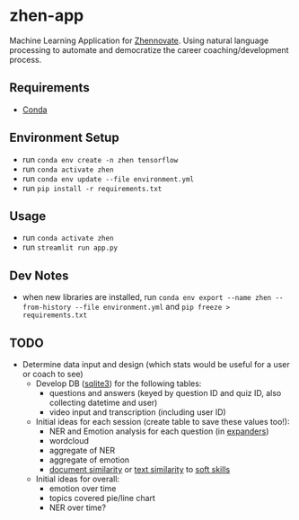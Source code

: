 # zhen-app
Machine Learning Application for [Zhennovate](https://zhennovate.com/). Using natural language processing to automate and democratize the career coaching/development process.

## Requirements
- [Conda](https://docs.conda.io/projects/conda/en/latest/user-guide/install/windows.html)

## Environment Setup
- run `conda env create -n zhen tensorflow`
- run `conda activate zhen`
- run `conda env update --file environment.yml`
- run `pip install -r requirements.txt`

## Usage
- run `conda activate zhen`
- run `streamlit run app.py`

## Dev Notes
- when new libraries are installed, run `conda env export --name zhen --from-history --file environment.yml` and `pip freeze > requirements.txt`

## TODO
- Determine data input and design (which stats would be useful for a user or coach to see)
  - Develop DB ([sqlite3](https://docs.python.org/3/library/sqlite3.html)) for the following tables:
    - questions and answers (keyed by question ID and quiz ID, also collecting datetime and user)
    - video input and transcription (including user ID)
  - Initial ideas for each session (create table to save these values too!): 
    - NER and Emotion analysis for each question (in [expanders](https://docs.streamlit.io/library/api-reference/layout/st.expander))
    - wordcloud
    - aggregate of NER
    - aggregate of emotion
    - [document similarity](https://towardsdatascience.com/calculating-document-similarities-using-bert-and-other-models-b2c1a29c9630) or [text similarity](https://medium.com/@adriensieg/text-similarities-da019229c894) to [soft skills](https://resources.workable.com/hr-terms/what-are-soft-skills)
  - Initial ideas for overall: 
    - emotion over time
    - topics covered pie/line chart
    - NER over time?
